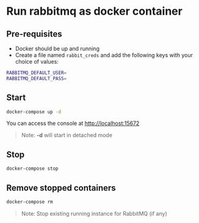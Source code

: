 # Run rabbitmq as docker container

## Pre-requisites

- Docker should be up and running
- Create a file named `rabbit_creds` and add the following keys with your choice of values:
```sh
RABBITMQ_DEFAULT_USER=
RABBITMQ_DEFAULT_PASS=
```

## Start
```sh
docker-compose up -d
```

You can access the console at [http://localhost:15672](http://localhost:15672/)

> Note: **-d** will start in detached mode

## Stop
```sh
docker-compose stop
```

## Remove stopped containers
```sh
docker-compose rm
```

> Note: Stop existing running instance for RabbitMQ (if any)

